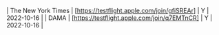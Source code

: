 | The New York Times | [https://testflight.apple.com/join/gfiSREAr] | Y | 2022-10-16 |
| DAMA | [https://testflight.apple.com/join/q7EMTnCR] | Y | 2022-10-16 |
